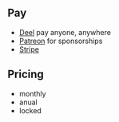 ## Pay
- [Deel](https://www.deel.com/) pay anyone, anywhere
- [Patreon](https://www.patreon.com/) for sponsorships
- [Stripe](https://stripe.com/en-ca)

## Pricing
- monthly
- anual 
- locked
